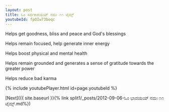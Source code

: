```yaml
---
layout: post
title: ಓಂ ಸರ್ವಕಾರಯಯ್ ನಮಃ ೧೧ ಟೈಮ್ಸ್
youtubeId: fpOIw73boqc
---
```

 
 
Helps get goodness, bliss and peace and God's blessings
 
Helps remain focused, help generate inner energy 
 
Helps boost physical and mental health 
 
Helps remain grounded and generates a sense of gratitude towards the greater power 
 
Helps reduce bad karma
 
 
 
 


{% include youtubePlayer.html id=page.youtubeId %}
 
[Next]({{ site.baseurl }}{% link  split1/_posts/2012-09-06-ಓಂ ಭಾವಯಯ್ ನಮಃ ೧೧ ಟೈಮ್ಸ್.md%})
 
